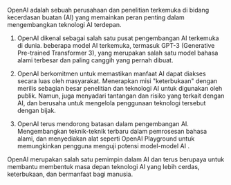OpenAI adalah sebuah perusahaan dan penelitian terkemuka di bidang kecerdasan buatan (AI) yang memainkan peran penting dalam mengembangkan teknologi AI terdepan.

1.  OpenAI dikenal sebagai salah satu pusat pengembangan AI terkemuka di dunia. beberapa model AI terkemuka, termasuk GPT-3 (Generative Pre-trained Transformer 3), yang merupakan salah satu model bahasa alami terbesar dan paling canggih yang pernah dibuat.

2.  OpenAI berkomitmen untuk memastikan manfaat AI dapat diakses secara luas oleh masyarakat. Menerapkan misi "keterbukaan" dengan merilis sebagian besar penelitian dan teknologi AI untuk digunakan oleh publik. Namun, juga menyadari tantangan dan risiko yang terkait dengan AI, dan berusaha untuk mengelola penggunaan teknologi tersebut dengan bijak.

3.  OpenAI terus mendorong batasan dalam pengembangan AI. Mengembangkan teknik-teknik terbaru dalam pemrosesan bahasa alami, dan menyediakan alat seperti OpenAI Playground untuk memungkinkan pengguna menguji potensi model-model AI .

OpenAI merupakan salah satu pemimpin dalam AI dan terus berupaya untuk membantu membentuk masa depan teknologi AI yang lebih cerdas, keterbukaan, dan bermanfaat bagi manusia.
